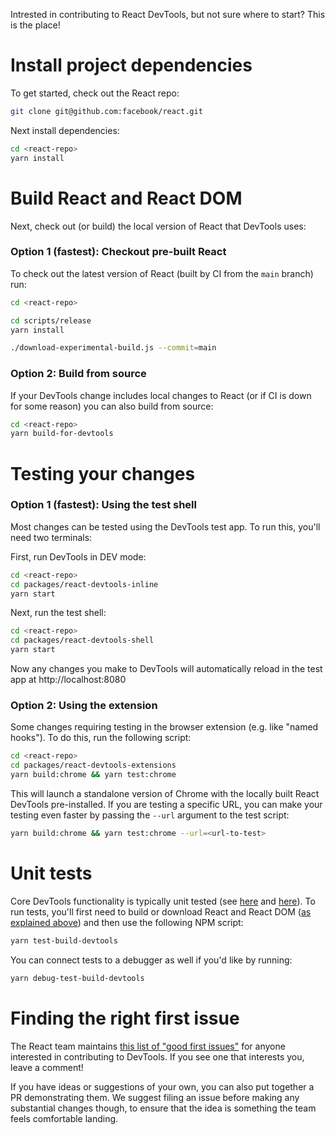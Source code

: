 
Intrested in contributing to React DevTools, but not sure where to start? This is the place!

# Install project dependencies
To get started, check out the React repo:
```sh
git clone git@github.com:facebook/react.git
```
Next install dependencies:
```sh
cd <react-repo>
yarn install
```

# Build React and React DOM
Next, check out (or build) the local version of React that DevTools uses:

### Option 1 (fastest): Checkout pre-built React
To check out the latest version of React (built by CI from the `main` branch) run:
```sh
cd <react-repo>

cd scripts/release
yarn install

./download-experimental-build.js --commit=main
```

### Option 2: Build from source
If your DevTools change includes local changes to React (or if CI is down for some reason) you can also build from source:
```sh
cd <react-repo>
yarn build-for-devtools
```

# Testing your changes

### Option 1 (fastest): Using the test shell
Most changes can be tested using the DevTools test app. To run this, you'll need two terminals:

First, run DevTools in DEV mode:
```sh
cd <react-repo>
cd packages/react-devtools-inline
yarn start
```
Next, run the test shell:
```sh
cd <react-repo>
cd packages/react-devtools-shell
yarn start
```
Now any changes you make to DevTools will automatically reload in the test app at http://localhost:8080

### Option 2: Using the extension
Some changes requiring testing in the browser extension (e.g. like "named hooks"). To do this, run the following script:
```sh
cd <react-repo>
cd packages/react-devtools-extensions
yarn build:chrome && yarn test:chrome
```
This will launch a standalone version of Chrome with the locally built React DevTools pre-installed. If you are testing a specific URL, you can make your testing even faster by passing the `--url` argument to the test script:
```sh
yarn build:chrome && yarn test:chrome --url=<url-to-test>
```

# Unit tests
Core DevTools functionality is typically unit tested (see [here](https://github.com/facebook/react/tree/main/packages/react-devtools-shared/src/__tests__) and [here](https://github.com/facebook/react/tree/main/packages/react-devtools-extensions/src/__tests__)). To run tests, you'll first need to build or download React and React DOM ([as explained above](#build-react-and-react-dom)) and then use the following NPM script:
```sh
yarn test-build-devtools
```
You can connect tests to a debugger as well if you'd like by running:
```sh
yarn debug-test-build-devtools
```

# Finding the right first issue
The React team maintains [this list of "good first issues"](https://github.com/facebook/react/issues?q=is%3Aissue+is%3Aopen+sort%3Aupdated-desc+label%3A%22Component%3A+Developer+Tools%22+label%3A%22good+first+issue%22) for anyone interested in contributing to DevTools. If you see one that interests you, leave a comment!

If you have ideas or suggestions of your own, you can also put together a PR demonstrating them. We suggest filing an issue before making any substantial changes though, to ensure that the idea is something the team feels comfortable landing.
